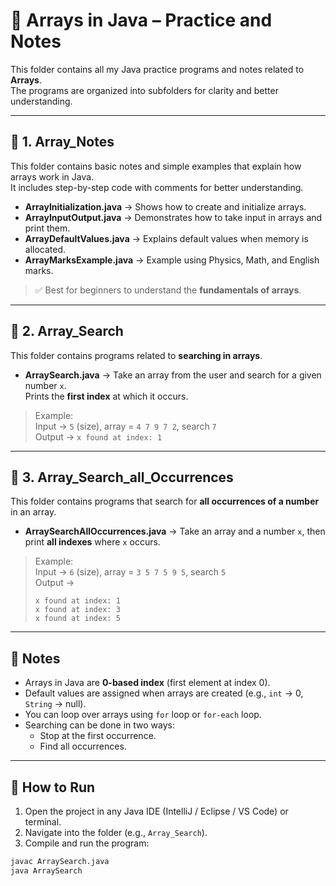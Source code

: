 # 📂 Arrays in Java – Practice and Notes

This folder contains all my Java practice programs and notes related to **Arrays**.  
The programs are organized into subfolders for clarity and better understanding.

---

## 📁 1. Array_Notes
This folder contains basic notes and simple examples that explain how arrays work in Java.  
It includes step-by-step code with comments for better understanding.

- **ArrayInitialization.java** → Shows how to create and initialize arrays.  
- **ArrayInputOutput.java** → Demonstrates how to take input in arrays and print them.  
- **ArrayDefaultValues.java** → Explains default values when memory is allocated.  
- **ArrayMarksExample.java** → Example using Physics, Math, and English marks.  

> ✅ Best for beginners to understand the **fundamentals of arrays**.

---

## 📁 2. Array_Search
This folder contains programs related to **searching in arrays**.

- **ArraySearch.java** → Take an array from the user and search for a given number `x`.  
  Prints the **first index** at which it occurs.  

> Example:  
> Input → `5` (size), array = `4 7 9 7 2`, search `7`  
> Output → `x found at index: 1`

---

## 📁 3. Array_Search_all_Occurrences
This folder contains programs that search for **all occurrences of a number** in an array.

- **ArraySearchAllOccurrences.java** → Take an array and a number `x`, then print **all indexes** where `x` occurs.  

> Example:  
> Input → `6` (size), array = `3 5 7 5 9 5`, search `5`  
> Output →  
> ```
> x found at index: 1  
> x found at index: 3  
> x found at index: 5
> ```

---

## 📝 Notes
- Arrays in Java are **0-based index** (first element at index 0).  
- Default values are assigned when arrays are created (e.g., `int` → 0, `String` → null).  
- You can loop over arrays using `for` loop or `for-each` loop.  
- Searching can be done in two ways:  
  - Stop at the first occurrence.  
  - Find all occurrences.  

---

## 🚀 How to Run
1. Open the project in any Java IDE (IntelliJ / Eclipse / VS Code) or terminal.  
2. Navigate into the folder (e.g., `Array_Search`).  
3. Compile and run the program:  

```bash
javac ArraySearch.java
java ArraySearch
